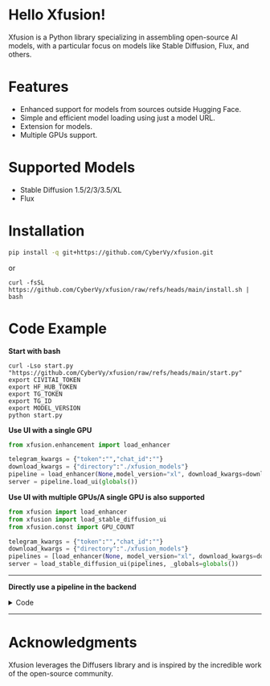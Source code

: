 # Hello Xfusion!
Xfusion is a Python library specializing in assembling open-source AI models, with a particular focus on models like Stable Diffusion, Flux, and others.

# Features
- Enhanced support for models from sources outside Hugging Face.
- Simple and efficient model loading using just a model URL.
- Extension for models.
- Multiple GPUs support.

# Supported Models
- Stable Diffusion 1.5/2/3/3.5/XL
- Flux

# Installation
```bash
pip install -q git+https://github.com/CyberVy/xfusion.git
```
or
```
curl -fsSL https://github.com/CyberVy/xfusion/raw/refs/heads/main/install.sh | bash
```
# Code Example

**Start with bash**
```
curl -Lso start.py "https://github.com/CyberVy/xfusion/raw/refs/heads/main/start.py"
export CIVITAI_TOKEN
export HF_HUB_TOKEN
export TG_TOKEN
export TG_ID
export MODEL_VERSION
python start.py
```

**Use UI with a single GPU**
```python
from xfusion.enhancement import load_enhancer

telegram_kwargs = {"token":"","chat_id":""}
download_kwargs = {"directory":"./xfusion_models"}
pipeline = load_enhancer(None,model_version="xl", download_kwargs=download_kwargs, telegram_kwargs=telegram_kwargs)
server = pipeline.load_ui(globals())
```
**Use UI with multiple GPUs/A single GPU is also supported**

```python
from xfusion import load_enhancer
from xfusion import load_stable_diffusion_ui
from xfusion.const import GPU_COUNT

telegram_kwargs = {"token":"","chat_id":""}
download_kwargs = {"directory":"./xfusion_models"}
pipelines = [load_enhancer(None, model_version="xl", download_kwargs=download_kwargs, telegram_kwargs=telegram_kwargs) for i in range(GPU_COUNT)]
server = load_stable_diffusion_ui(pipelines, _globals=globals())
```

---
**Directly use a pipeline in the backend**
<details>
<summary>Code</summary>

```python
from xfusion.enhancement import load_enhancer
import torch

telegram_kwargs = {"token":"","chat_id":""}
download_kwargs = {"directory":"./xfusion_models"}

model = "https://civitai.com/api/download/models/646523?type=Model&format=SafeTensor&size=pruned&fp=fp16"
pipeline = load_enhancer(model,model_version="xl", download_kwargs=download_kwargs, telegram_kwargs=telegram_kwargs).to("cuda")

prompt = """
young white woman with dramatic makeup resembling a melted clown, deep black smokey eyes, smeared red lipstick, and white face paint streaks, wet hair falling over shoulders, dark and intense aesthetic, fashion editorial style, aged around 20 years, inspired by rick genest's zombie boy look, best quality
"""
negative_prompt = """
bad hands, malformed limbs, malformed fingers, bad anatomy, fat fingers, ugly, unreal, cgi, airbrushed, watermark, low resolution
"""

num_inference_steps = 30
guidance_scale = 2
clip_skip = 0

seed = 13743883683399229202

width = None
height = None

images = pipeline(prompt=prompt,negative_prompt=negative_prompt,generator=torch.Generator(pipeline.device).manual_seed(seed),width=width,height=height,num_inference_steps=num_inference_steps,guidance_scale=guidance_scale,clip_skip=clip_skip).images
```
</details>

---
# Acknowledgments
Xfusion leverages the Diffusers library and is inspired by the incredible work of the open-source community.


